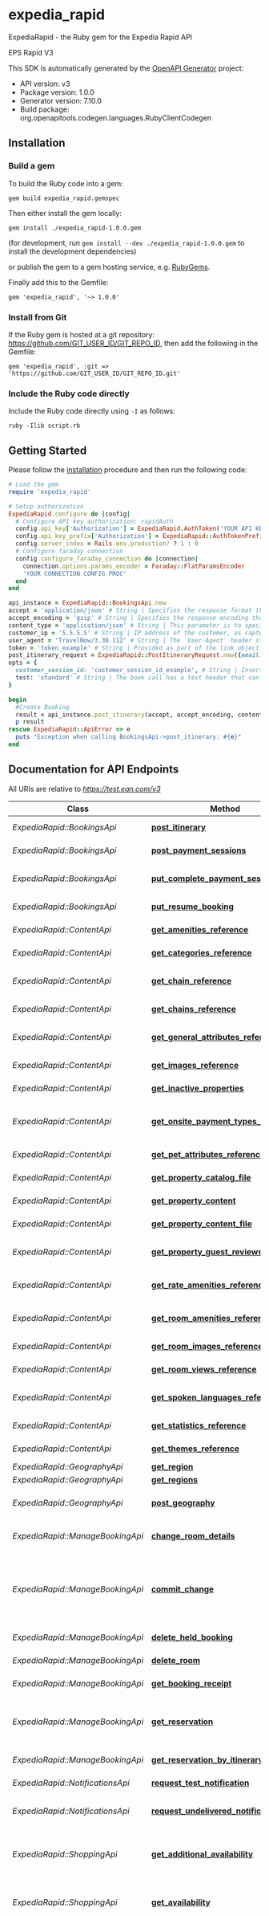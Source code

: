 # expedia_rapid

ExpediaRapid - the Ruby gem for the Expedia Rapid API

EPS Rapid V3

This SDK is automatically generated by the [OpenAPI Generator](https://openapi-generator.tech) project:

- API version: v3
- Package version: 1.0.0
- Generator version: 7.10.0
- Build package: org.openapitools.codegen.languages.RubyClientCodegen

## Installation

### Build a gem

To build the Ruby code into a gem:

```shell
gem build expedia_rapid.gemspec
```

Then either install the gem locally:

```shell
gem install ./expedia_rapid-1.0.0.gem
```

(for development, run `gem install --dev ./expedia_rapid-1.0.0.gem` to install the development dependencies)

or publish the gem to a gem hosting service, e.g. [RubyGems](https://rubygems.org/).

Finally add this to the Gemfile:

    gem 'expedia_rapid', '~> 1.0.0'

### Install from Git

If the Ruby gem is hosted at a git repository: https://github.com/GIT_USER_ID/GIT_REPO_ID, then add the following in the Gemfile:

    gem 'expedia_rapid', :git => 'https://github.com/GIT_USER_ID/GIT_REPO_ID.git'

### Include the Ruby code directly

Include the Ruby code directly using `-I` as follows:

```shell
ruby -Ilib script.rb
```

## Getting Started

Please follow the [installation](#installation) procedure and then run the following code:

```ruby
# Load the gem
require 'expedia_rapid'

# Setup authorization
ExpediaRapid.configure do |config|
  # Configure API key authorization: rapidAuth
  config.api_key['Authorization'] = ExpediaRapid.AuthToken('YOUR API KEY', 'YOUR API Secret')
  config.api_key_prefix['Authorization'] = ExpediaRapid::AuthTokenPrefix
  config.server_index = Rails.env.production? ? 1 : 0
  # Configure faraday connection
  config.configure_faraday_connection do |connection|
    connection.options.params_encoder = Faraday::FlatParamsEncoder
    'YOUR CONNECTION CONFIG PROC'
  end
end

api_instance = ExpediaRapid::BookingsApi.new
accept = 'application/json' # String | Specifies the response format that the client would like to receive back. This must be `application/json`. 
accept_encoding = 'gzip' # String | Specifies the response encoding that the client would like to receive back. This must be `gzip`. 
content_type = 'application/json' # String | This parameter is to specify what format the request body is in. The only supported value is application/json. 
customer_ip = '5.5.5.5' # String | IP address of the customer, as captured by your integration.<br> Ensure your integration passes the customer's IP, not your own. This value helps determine their location and assign the correct payment gateway.<br> Also used for fraud recovery and other important analytics. 
user_agent = 'TravelNow/3.30.112' # String | The `User-Agent` header string from the customer's request, as captured by your integration. If you are building an application then the `User-Agent` value should be `{app name}/{app version}`. 
token = 'token_example' # String | Provided as part of the link object and used to maintain state across calls. This simplifies each subsequent call by limiting the amount of information required at each step and reduces the potential for errors. Token values cannot be viewed or changed. 
post_itinerary_request = ExpediaRapid::PostItineraryRequest.new({email: 'email_example', phone: ExpediaRapid::PostItineraryRequestPhone.new({country_code: 'country_code_example', number: 'number_example'}), rooms: [ExpediaRapid::PostItineraryRequestRoomsInner.new({given_name: 'given_name_example', family_name: 'family_name_example'})]}) # PostItineraryRequest | 
opts = {
  customer_session_id: 'customer_session_id_example', # String | Insert your own unique value for each user session, beginning with the first API call. Continue to pass the same value for each subsequent API call during the user's session, using a new value for every new customer session.<br> Including this value greatly eases EPS's internal debugging process for issues with partner requests, as it explicitly links together request paths for individual user's session. 
  test: 'standard' # String | The book call has a test header that can be used to return set responses with the following keywords:<br> * `standard` * `complete_payment_session` * `service_unavailable` * `internal_server_error` * `price_mismatch` * `cc_declined` * `rooms_unavailable` 
}

begin
  #Create Booking
  result = api_instance.post_itinerary(accept, accept_encoding, content_type, customer_ip, user_agent, token, post_itinerary_request, opts)
  p result
rescue ExpediaRapid::ApiError => e
  puts "Exception when calling BookingsApi->post_itinerary: #{e}"
end

```

## Documentation for API Endpoints

All URIs are relative to *https://test.ean.com/v3*

Class | Method | HTTP request | Description
------------ | ------------- | ------------- | -------------
*ExpediaRapid::BookingsApi* | [**post_itinerary**](docs/BookingsApi.md#post_itinerary) | **POST** /itineraries | Create Booking
*ExpediaRapid::BookingsApi* | [**post_payment_sessions**](docs/BookingsApi.md#post_payment_sessions) | **POST** /payment-sessions | Register Payments
*ExpediaRapid::BookingsApi* | [**put_complete_payment_session**](docs/BookingsApi.md#put_complete_payment_session) | **PUT** /itineraries/{itinerary_id}/payment-sessions | Complete Payment Session
*ExpediaRapid::BookingsApi* | [**put_resume_booking**](docs/BookingsApi.md#put_resume_booking) | **PUT** /itineraries/{itinerary_id} | Resume Booking
*ExpediaRapid::ContentApi* | [**get_amenities_reference**](docs/ContentApi.md#get_amenities_reference) | **GET** /references/amenities | Amenities Reference
*ExpediaRapid::ContentApi* | [**get_categories_reference**](docs/ContentApi.md#get_categories_reference) | **GET** /references/categories | Categories Reference
*ExpediaRapid::ContentApi* | [**get_chain_reference**](docs/ContentApi.md#get_chain_reference) | **GET** /chains | Chain Reference ***DEPRECATED***
*ExpediaRapid::ContentApi* | [**get_chains_reference**](docs/ContentApi.md#get_chains_reference) | **GET** /references/chains | Chains Reference
*ExpediaRapid::ContentApi* | [**get_general_attributes_reference**](docs/ContentApi.md#get_general_attributes_reference) | **GET** /references/general-attributes | General Attributes Reference
*ExpediaRapid::ContentApi* | [**get_images_reference**](docs/ContentApi.md#get_images_reference) | **GET** /references/images | Images Reference
*ExpediaRapid::ContentApi* | [**get_inactive_properties**](docs/ContentApi.md#get_inactive_properties) | **GET** /properties/inactive | Inactive Properties
*ExpediaRapid::ContentApi* | [**get_onsite_payment_types_reference**](docs/ContentApi.md#get_onsite_payment_types_reference) | **GET** /references/onsite-payment-types | Onsite Payment Types Reference
*ExpediaRapid::ContentApi* | [**get_pet_attributes_reference**](docs/ContentApi.md#get_pet_attributes_reference) | **GET** /references/pet-attributes | Pet Attributes Reference
*ExpediaRapid::ContentApi* | [**get_property_catalog_file**](docs/ContentApi.md#get_property_catalog_file) | **GET** /files/properties/catalog | Property Catalog File
*ExpediaRapid::ContentApi* | [**get_property_content**](docs/ContentApi.md#get_property_content) | **GET** /properties/content | Property Content
*ExpediaRapid::ContentApi* | [**get_property_content_file**](docs/ContentApi.md#get_property_content_file) | **GET** /files/properties/content | Property Content File
*ExpediaRapid::ContentApi* | [**get_property_guest_reviews**](docs/ContentApi.md#get_property_guest_reviews) | **GET** /properties/{property_id}/guest-reviews | Property Guest Reviews
*ExpediaRapid::ContentApi* | [**get_rate_amenities_reference**](docs/ContentApi.md#get_rate_amenities_reference) | **GET** /references/rate-amenities | Rate Amenities Reference
*ExpediaRapid::ContentApi* | [**get_room_amenities_reference**](docs/ContentApi.md#get_room_amenities_reference) | **GET** /references/room-amenities | Room Amenities Reference
*ExpediaRapid::ContentApi* | [**get_room_images_reference**](docs/ContentApi.md#get_room_images_reference) | **GET** /references/room-images | Room Images Reference
*ExpediaRapid::ContentApi* | [**get_room_views_reference**](docs/ContentApi.md#get_room_views_reference) | **GET** /references/room-views | Room Views Reference
*ExpediaRapid::ContentApi* | [**get_spoken_languages_reference**](docs/ContentApi.md#get_spoken_languages_reference) | **GET** /references/spoken-languages | Spoken Languages Reference
*ExpediaRapid::ContentApi* | [**get_statistics_reference**](docs/ContentApi.md#get_statistics_reference) | **GET** /references/statistics | Statistics Reference
*ExpediaRapid::ContentApi* | [**get_themes_reference**](docs/ContentApi.md#get_themes_reference) | **GET** /references/themes | Themes Reference
*ExpediaRapid::GeographyApi* | [**get_region**](docs/GeographyApi.md#get_region) | **GET** /regions/{region_id} | Region
*ExpediaRapid::GeographyApi* | [**get_regions**](docs/GeographyApi.md#get_regions) | **GET** /regions | Regions
*ExpediaRapid::GeographyApi* | [**post_geography**](docs/GeographyApi.md#post_geography) | **POST** /properties/geography | Properties within Polygon
*ExpediaRapid::ManageBookingApi* | [**change_room_details**](docs/ManageBookingApi.md#change_room_details) | **PUT** /itineraries/{itinerary_id}/rooms/{room_id} | Change details of a room.
*ExpediaRapid::ManageBookingApi* | [**commit_change**](docs/ManageBookingApi.md#commit_change) | **PUT** /itineraries/{itinerary_id}/rooms/{room_id}/pricing | Commit a change of itinerary that may require additional payment or refund.
*ExpediaRapid::ManageBookingApi* | [**delete_held_booking**](docs/ManageBookingApi.md#delete_held_booking) | **DELETE** /itineraries/{itinerary_id} | Cancel Held Booking
*ExpediaRapid::ManageBookingApi* | [**delete_room**](docs/ManageBookingApi.md#delete_room) | **DELETE** /itineraries/{itinerary_id}/rooms/{room_id} | Cancel a room.
*ExpediaRapid::ManageBookingApi* | [**get_booking_receipt**](docs/ManageBookingApi.md#get_booking_receipt) | **GET** /itineraries/{itinerary_id}/invoice | Booking Receipt
*ExpediaRapid::ManageBookingApi* | [**get_reservation**](docs/ManageBookingApi.md#get_reservation) | **GET** /itineraries | Search for and retrieve Bookings with Affiliate Reference Id
*ExpediaRapid::ManageBookingApi* | [**get_reservation_by_itinerary_id**](docs/ManageBookingApi.md#get_reservation_by_itinerary_id) | **GET** /itineraries/{itinerary_id} | Retrieve Booking
*ExpediaRapid::NotificationsApi* | [**request_test_notification**](docs/NotificationsApi.md#request_test_notification) | **POST** /notifications | Request Test Notification
*ExpediaRapid::NotificationsApi* | [**request_undelivered_notifications**](docs/NotificationsApi.md#request_undelivered_notifications) | **GET** /notifications | Request Undelivered Notifications
*ExpediaRapid::ShoppingApi* | [**get_additional_availability**](docs/ShoppingApi.md#get_additional_availability) | **GET** /properties/{property_id}/availability | Get additional property room rates and availability
*ExpediaRapid::ShoppingApi* | [**get_availability**](docs/ShoppingApi.md#get_availability) | **GET** /properties/availability | Get property room rates and availability
*ExpediaRapid::ShoppingApi* | [**get_calendar_availability**](docs/ShoppingApi.md#get_calendar_availability) | **GET** /calendars/availability | Get a calendar of availability dates for properties. This is currently a Vrbo property only feature.
*ExpediaRapid::ShoppingApi* | [**get_payment_options**](docs/ShoppingApi.md#get_payment_options) | **GET** /properties/{property_id}/payment-options | Get Accepted Payment Types - EPS MOR Only
*ExpediaRapid::ShoppingApi* | [**price_check**](docs/ShoppingApi.md#price_check) | **GET** /properties/{property_id}/rooms/{room_id}/rates/{rate_id} | Price-Check


## Documentation for Models

 - [ExpediaRapid::AdditionalHandling](docs/AdditionalHandling.md)
 - [ExpediaRapid::Address](docs/Address.md)
 - [ExpediaRapid::Address1](docs/Address1.md)
 - [ExpediaRapid::Adjustment](docs/Adjustment.md)
 - [ExpediaRapid::AffiliateCollect](docs/AffiliateCollect.md)
 - [ExpediaRapid::AllInclusive](docs/AllInclusive.md)
 - [ExpediaRapid::Amenity](docs/Amenity.md)
 - [ExpediaRapid::AmenityReference](docs/AmenityReference.md)
 - [ExpediaRapid::Amount](docs/Amount.md)
 - [ExpediaRapid::Ancestors](docs/Ancestors.md)
 - [ExpediaRapid::Area](docs/Area.md)
 - [ExpediaRapid::AssociatedAirports](docs/AssociatedAirports.md)
 - [ExpediaRapid::Attribute](docs/Attribute.md)
 - [ExpediaRapid::AttributeReference](docs/AttributeReference.md)
 - [ExpediaRapid::Attributes](docs/Attributes.md)
 - [ExpediaRapid::BedGroup](docs/BedGroup.md)
 - [ExpediaRapid::BedGroupAvailability](docs/BedGroupAvailability.md)
 - [ExpediaRapid::BedGroupAvailabilityLinks](docs/BedGroupAvailabilityLinks.md)
 - [ExpediaRapid::BedGroupConfiguration](docs/BedGroupConfiguration.md)
 - [ExpediaRapid::BillingContact](docs/BillingContact.md)
 - [ExpediaRapid::BillingContactRequest](docs/BillingContactRequest.md)
 - [ExpediaRapid::BillingContactRequestAddress](docs/BillingContactRequestAddress.md)
 - [ExpediaRapid::BillingContactRequestWithPhone](docs/BillingContactRequestWithPhone.md)
 - [ExpediaRapid::BoundingPolygon](docs/BoundingPolygon.md)
 - [ExpediaRapid::Brand](docs/Brand.md)
 - [ExpediaRapid::BusinessModel](docs/BusinessModel.md)
 - [ExpediaRapid::CancelPenalty](docs/CancelPenalty.md)
 - [ExpediaRapid::CancelRefund](docs/CancelRefund.md)
 - [ExpediaRapid::CardOption](docs/CardOption.md)
 - [ExpediaRapid::CategoryAge](docs/CategoryAge.md)
 - [ExpediaRapid::CategoryProperty](docs/CategoryProperty.md)
 - [ExpediaRapid::CategoryValueAdd](docs/CategoryValueAdd.md)
 - [ExpediaRapid::Chain](docs/Chain.md)
 - [ExpediaRapid::ChangeRoomDetailsRequest](docs/ChangeRoomDetailsRequest.md)
 - [ExpediaRapid::Charge](docs/Charge.md)
 - [ExpediaRapid::ChargeCalculated](docs/ChargeCalculated.md)
 - [ExpediaRapid::Checkin](docs/Checkin.md)
 - [ExpediaRapid::Checkout](docs/Checkout.md)
 - [ExpediaRapid::CommitChangeRequest](docs/CommitChangeRequest.md)
 - [ExpediaRapid::CommitChangeRequestPaymentsInner](docs/CommitChangeRequestPaymentsInner.md)
 - [ExpediaRapid::CommitChangeRequestPaymentsInnerBillingContact](docs/CommitChangeRequestPaymentsInnerBillingContact.md)
 - [ExpediaRapid::CommitChangeRoomRequestBody](docs/CommitChangeRoomRequestBody.md)
 - [ExpediaRapid::CompletePaymentSession](docs/CompletePaymentSession.md)
 - [ExpediaRapid::CompletePaymentSessionLinks](docs/CompletePaymentSessionLinks.md)
 - [ExpediaRapid::ConfirmationId](docs/ConfirmationId.md)
 - [ExpediaRapid::Conversations](docs/Conversations.md)
 - [ExpediaRapid::Coordinates](docs/Coordinates.md)
 - [ExpediaRapid::CoordinatesRegion](docs/CoordinatesRegion.md)
 - [ExpediaRapid::CreateItineraryRequest](docs/CreateItineraryRequest.md)
 - [ExpediaRapid::CreateItineraryRequestRoom](docs/CreateItineraryRequestRoom.md)
 - [ExpediaRapid::CreditCard](docs/CreditCard.md)
 - [ExpediaRapid::CreditCardMerchant](docs/CreditCardMerchant.md)
 - [ExpediaRapid::Dates](docs/Dates.md)
 - [ExpediaRapid::Day](docs/Day.md)
 - [ExpediaRapid::Deal](docs/Deal.md)
 - [ExpediaRapid::Deposit](docs/Deposit.md)
 - [ExpediaRapid::DepositItinerary](docs/DepositItinerary.md)
 - [ExpediaRapid::Descriptions](docs/Descriptions.md)
 - [ExpediaRapid::DescriptionsRoom](docs/DescriptionsRoom.md)
 - [ExpediaRapid::EnhancedHouseRules](docs/EnhancedHouseRules.md)
 - [ExpediaRapid::Error](docs/Error.md)
 - [ExpediaRapid::ErrorIndividual](docs/ErrorIndividual.md)
 - [ExpediaRapid::Essential](docs/Essential.md)
 - [ExpediaRapid::EssentialInformation](docs/EssentialInformation.md)
 - [ExpediaRapid::Fees](docs/Fees.md)
 - [ExpediaRapid::FeesPricingInformation](docs/FeesPricingInformation.md)
 - [ExpediaRapid::Field](docs/Field.md)
 - [ExpediaRapid::Frequency](docs/Frequency.md)
 - [ExpediaRapid::GetAmenitiesReference200ResponseValue](docs/GetAmenitiesReference200ResponseValue.md)
 - [ExpediaRapid::GetAvailability200ResponseInner](docs/GetAvailability200ResponseInner.md)
 - [ExpediaRapid::GetAvailability200ResponseInnerLinks](docs/GetAvailability200ResponseInnerLinks.md)
 - [ExpediaRapid::GetAvailability200ResponseInnerRoomsInner](docs/GetAvailability200ResponseInnerRoomsInner.md)
 - [ExpediaRapid::GetAvailability200ResponseInnerRoomsInnerRatesInner](docs/GetAvailability200ResponseInnerRoomsInnerRatesInner.md)
 - [ExpediaRapid::GetAvailability200ResponseInnerRoomsInnerRatesInnerBedGroupsValue](docs/GetAvailability200ResponseInnerRoomsInnerRatesInnerBedGroupsValue.md)
 - [ExpediaRapid::GetAvailability200ResponseInnerRoomsInnerRatesInnerBedGroupsValueLinks](docs/GetAvailability200ResponseInnerRoomsInnerRatesInnerBedGroupsValueLinks.md)
 - [ExpediaRapid::GetAvailability200ResponseInnerRoomsInnerRatesInnerCancelPenaltiesInner](docs/GetAvailability200ResponseInnerRoomsInnerRatesInnerCancelPenaltiesInner.md)
 - [ExpediaRapid::GetAvailability200ResponseInnerRoomsInnerRatesInnerDepositsInner](docs/GetAvailability200ResponseInnerRoomsInnerRatesInnerDepositsInner.md)
 - [ExpediaRapid::GetAvailability200ResponseInnerRoomsInnerRatesInnerLinks](docs/GetAvailability200ResponseInnerRoomsInnerRatesInnerLinks.md)
 - [ExpediaRapid::GetAvailability200ResponseInnerRoomsInnerRatesInnerMarketingFeeIncentivesInner](docs/GetAvailability200ResponseInnerRoomsInnerRatesInnerMarketingFeeIncentivesInner.md)
 - [ExpediaRapid::GetAvailability200ResponseInnerRoomsInnerRatesInnerNonrefundableDateRangesInner](docs/GetAvailability200ResponseInnerRoomsInnerRatesInnerNonrefundableDateRangesInner.md)
 - [ExpediaRapid::GetAvailability200ResponseInnerRoomsInnerRatesInnerOccupancyPricingValue](docs/GetAvailability200ResponseInnerRoomsInnerRatesInnerOccupancyPricingValue.md)
 - [ExpediaRapid::GetAvailability200ResponseInnerRoomsInnerRatesInnerOccupancyPricingValueFees](docs/GetAvailability200ResponseInnerRoomsInnerRatesInnerOccupancyPricingValueFees.md)
 - [ExpediaRapid::GetAvailability200ResponseInnerRoomsInnerRatesInnerOccupancyPricingValueNightlyInnerInner](docs/GetAvailability200ResponseInnerRoomsInnerRatesInnerOccupancyPricingValueNightlyInnerInner.md)
 - [ExpediaRapid::GetAvailability200ResponseInnerRoomsInnerRatesInnerOccupancyPricingValueStayInner](docs/GetAvailability200ResponseInnerRoomsInnerRatesInnerOccupancyPricingValueStayInner.md)
 - [ExpediaRapid::GetAvailability200ResponseInnerRoomsInnerRatesInnerOccupancyPricingValueTotals](docs/GetAvailability200ResponseInnerRoomsInnerRatesInnerOccupancyPricingValueTotals.md)
 - [ExpediaRapid::GetAvailability200ResponseInnerRoomsInnerRatesInnerOccupancyPricingValueTotalsInclusive](docs/GetAvailability200ResponseInnerRoomsInnerRatesInnerOccupancyPricingValueTotalsInclusive.md)
 - [ExpediaRapid::GetAvailability200ResponseInnerRoomsInnerRatesInnerOccupancyPricingValueTotalsInclusiveBillableCurrency](docs/GetAvailability200ResponseInnerRoomsInnerRatesInnerOccupancyPricingValueTotalsInclusiveBillableCurrency.md)
 - [ExpediaRapid::GetAvailability200ResponseInnerRoomsInnerRatesInnerPromotions](docs/GetAvailability200ResponseInnerRoomsInnerRatesInnerPromotions.md)
 - [ExpediaRapid::GetAvailability200ResponseInnerRoomsInnerRatesInnerPromotionsDeal](docs/GetAvailability200ResponseInnerRoomsInnerRatesInnerPromotionsDeal.md)
 - [ExpediaRapid::GetAvailability200ResponseInnerRoomsInnerRatesInnerPromotionsValueAddsValue](docs/GetAvailability200ResponseInnerRoomsInnerRatesInnerPromotionsValueAddsValue.md)
 - [ExpediaRapid::GetAvailability200ResponseInnerRoomsInnerRatesInnerSaleScenario](docs/GetAvailability200ResponseInnerRoomsInnerRatesInnerSaleScenario.md)
 - [ExpediaRapid::GetCalendarAvailability200ResponseInner](docs/GetCalendarAvailability200ResponseInner.md)
 - [ExpediaRapid::GetCalendarAvailability200ResponseInnerDaysInner](docs/GetCalendarAvailability200ResponseInnerDaysInner.md)
 - [ExpediaRapid::GetCalendarAvailability200ResponseInnerDaysInnerStayConstraints](docs/GetCalendarAvailability200ResponseInnerDaysInnerStayConstraints.md)
 - [ExpediaRapid::GetGeneralAttributesReference200ResponseValue](docs/GetGeneralAttributesReference200ResponseValue.md)
 - [ExpediaRapid::GetImagesReference200ResponseValue](docs/GetImagesReference200ResponseValue.md)
 - [ExpediaRapid::GetInactiveProperties200ResponseInner](docs/GetInactiveProperties200ResponseInner.md)
 - [ExpediaRapid::GetPaymentOptions200Response](docs/GetPaymentOptions200Response.md)
 - [ExpediaRapid::GetPaymentOptions200ResponseAffiliateCollect](docs/GetPaymentOptions200ResponseAffiliateCollect.md)
 - [ExpediaRapid::GetPaymentOptions200ResponseCreditCard](docs/GetPaymentOptions200ResponseCreditCard.md)
 - [ExpediaRapid::GetPaymentOptions200ResponseCreditCardCardOptionsInner](docs/GetPaymentOptions200ResponseCreditCardCardOptionsInner.md)
 - [ExpediaRapid::GetPaymentOptions200ResponseCreditCardMerchant](docs/GetPaymentOptions200ResponseCreditCardMerchant.md)
 - [ExpediaRapid::GetPropertyContent200ResponseValue](docs/GetPropertyContent200ResponseValue.md)
 - [ExpediaRapid::GetPropertyContent200ResponseValueAddress](docs/GetPropertyContent200ResponseValueAddress.md)
 - [ExpediaRapid::GetPropertyContent200ResponseValueAddressLocalized](docs/GetPropertyContent200ResponseValueAddressLocalized.md)
 - [ExpediaRapid::GetPropertyContent200ResponseValueAddressLocalizedLinksValue](docs/GetPropertyContent200ResponseValueAddressLocalizedLinksValue.md)
 - [ExpediaRapid::GetPropertyContent200ResponseValueAirports](docs/GetPropertyContent200ResponseValueAirports.md)
 - [ExpediaRapid::GetPropertyContent200ResponseValueAirportsPreferred](docs/GetPropertyContent200ResponseValueAirportsPreferred.md)
 - [ExpediaRapid::GetPropertyContent200ResponseValueAllInclusive](docs/GetPropertyContent200ResponseValueAllInclusive.md)
 - [ExpediaRapid::GetPropertyContent200ResponseValueAmenitiesValue](docs/GetPropertyContent200ResponseValueAmenitiesValue.md)
 - [ExpediaRapid::GetPropertyContent200ResponseValueAttributes](docs/GetPropertyContent200ResponseValueAttributes.md)
 - [ExpediaRapid::GetPropertyContent200ResponseValueAttributesGeneralValue](docs/GetPropertyContent200ResponseValueAttributesGeneralValue.md)
 - [ExpediaRapid::GetPropertyContent200ResponseValueBusinessModel](docs/GetPropertyContent200ResponseValueBusinessModel.md)
 - [ExpediaRapid::GetPropertyContent200ResponseValueCategory](docs/GetPropertyContent200ResponseValueCategory.md)
 - [ExpediaRapid::GetPropertyContent200ResponseValueChain](docs/GetPropertyContent200ResponseValueChain.md)
 - [ExpediaRapid::GetPropertyContent200ResponseValueChainBrandsValue](docs/GetPropertyContent200ResponseValueChainBrandsValue.md)
 - [ExpediaRapid::GetPropertyContent200ResponseValueCheckin](docs/GetPropertyContent200ResponseValueCheckin.md)
 - [ExpediaRapid::GetPropertyContent200ResponseValueCheckout](docs/GetPropertyContent200ResponseValueCheckout.md)
 - [ExpediaRapid::GetPropertyContent200ResponseValueDates](docs/GetPropertyContent200ResponseValueDates.md)
 - [ExpediaRapid::GetPropertyContent200ResponseValueDescriptions](docs/GetPropertyContent200ResponseValueDescriptions.md)
 - [ExpediaRapid::GetPropertyContent200ResponseValueFees](docs/GetPropertyContent200ResponseValueFees.md)
 - [ExpediaRapid::GetPropertyContent200ResponseValueImagesInner](docs/GetPropertyContent200ResponseValueImagesInner.md)
 - [ExpediaRapid::GetPropertyContent200ResponseValueLocation](docs/GetPropertyContent200ResponseValueLocation.md)
 - [ExpediaRapid::GetPropertyContent200ResponseValueLocationCoordinates](docs/GetPropertyContent200ResponseValueLocationCoordinates.md)
 - [ExpediaRapid::GetPropertyContent200ResponseValueOnsitePayments](docs/GetPropertyContent200ResponseValueOnsitePayments.md)
 - [ExpediaRapid::GetPropertyContent200ResponseValueOnsitePaymentsTypesValue](docs/GetPropertyContent200ResponseValueOnsitePaymentsTypesValue.md)
 - [ExpediaRapid::GetPropertyContent200ResponseValuePolicies](docs/GetPropertyContent200ResponseValuePolicies.md)
 - [ExpediaRapid::GetPropertyContent200ResponseValueRatesValue](docs/GetPropertyContent200ResponseValueRatesValue.md)
 - [ExpediaRapid::GetPropertyContent200ResponseValueRatings](docs/GetPropertyContent200ResponseValueRatings.md)
 - [ExpediaRapid::GetPropertyContent200ResponseValueRatingsGuest](docs/GetPropertyContent200ResponseValueRatingsGuest.md)
 - [ExpediaRapid::GetPropertyContent200ResponseValueRatingsProperty](docs/GetPropertyContent200ResponseValueRatingsProperty.md)
 - [ExpediaRapid::GetPropertyContent200ResponseValueRoomsValue](docs/GetPropertyContent200ResponseValueRoomsValue.md)
 - [ExpediaRapid::GetPropertyContent200ResponseValueRoomsValueArea](docs/GetPropertyContent200ResponseValueRoomsValueArea.md)
 - [ExpediaRapid::GetPropertyContent200ResponseValueRoomsValueBedGroupsValue](docs/GetPropertyContent200ResponseValueRoomsValueBedGroupsValue.md)
 - [ExpediaRapid::GetPropertyContent200ResponseValueRoomsValueBedGroupsValueConfigurationInner](docs/GetPropertyContent200ResponseValueRoomsValueBedGroupsValueConfigurationInner.md)
 - [ExpediaRapid::GetPropertyContent200ResponseValueRoomsValueDescriptions](docs/GetPropertyContent200ResponseValueRoomsValueDescriptions.md)
 - [ExpediaRapid::GetPropertyContent200ResponseValueRoomsValueOccupancy](docs/GetPropertyContent200ResponseValueRoomsValueOccupancy.md)
 - [ExpediaRapid::GetPropertyContent200ResponseValueRoomsValueOccupancyAgeCategoriesValue](docs/GetPropertyContent200ResponseValueRoomsValueOccupancyAgeCategoriesValue.md)
 - [ExpediaRapid::GetPropertyContent200ResponseValueRoomsValueOccupancyMaxAllowed](docs/GetPropertyContent200ResponseValueRoomsValueOccupancyMaxAllowed.md)
 - [ExpediaRapid::GetPropertyContent200ResponseValueRoomsValueViewsValue](docs/GetPropertyContent200ResponseValueRoomsValueViewsValue.md)
 - [ExpediaRapid::GetPropertyContent200ResponseValueSpokenLanguagesValue](docs/GetPropertyContent200ResponseValueSpokenLanguagesValue.md)
 - [ExpediaRapid::GetPropertyContent200ResponseValueStatisticsValue](docs/GetPropertyContent200ResponseValueStatisticsValue.md)
 - [ExpediaRapid::GetPropertyContent200ResponseValueThemesValue](docs/GetPropertyContent200ResponseValueThemesValue.md)
 - [ExpediaRapid::GetPropertyContent200ResponseValueVacationRentalDetails](docs/GetPropertyContent200ResponseValueVacationRentalDetails.md)
 - [ExpediaRapid::GetPropertyContent200ResponseValueVacationRentalDetailsEnhancedHouseRulesValue](docs/GetPropertyContent200ResponseValueVacationRentalDetailsEnhancedHouseRulesValue.md)
 - [ExpediaRapid::GetPropertyContent200ResponseValueVacationRentalDetailsPropertyManager](docs/GetPropertyContent200ResponseValueVacationRentalDetailsPropertyManager.md)
 - [ExpediaRapid::GetPropertyContent200ResponseValueVacationRentalDetailsPropertyManagerLinks](docs/GetPropertyContent200ResponseValueVacationRentalDetailsPropertyManagerLinks.md)
 - [ExpediaRapid::GetPropertyContent200ResponseValueVacationRentalDetailsRentalAgreement](docs/GetPropertyContent200ResponseValueVacationRentalDetailsRentalAgreement.md)
 - [ExpediaRapid::GetPropertyContent200ResponseValueVacationRentalDetailsRentalAgreementLinks](docs/GetPropertyContent200ResponseValueVacationRentalDetailsRentalAgreementLinks.md)
 - [ExpediaRapid::GetPropertyContent200ResponseValueVacationRentalDetailsUnitConfigurationsValueInner](docs/GetPropertyContent200ResponseValueVacationRentalDetailsUnitConfigurationsValueInner.md)
 - [ExpediaRapid::GetPropertyContent400Response](docs/GetPropertyContent400Response.md)
 - [ExpediaRapid::GetPropertyContent400ResponseErrorsInner](docs/GetPropertyContent400ResponseErrorsInner.md)
 - [ExpediaRapid::GetPropertyContent400ResponseFieldsInner](docs/GetPropertyContent400ResponseFieldsInner.md)
 - [ExpediaRapid::GetPropertyGuestReviews200Response](docs/GetPropertyGuestReviews200Response.md)
 - [ExpediaRapid::GetPropertyGuestReviews200ResponseVerified](docs/GetPropertyGuestReviews200ResponseVerified.md)
 - [ExpediaRapid::GetPropertyGuestReviews200ResponseVerifiedRecentInner](docs/GetPropertyGuestReviews200ResponseVerifiedRecentInner.md)
 - [ExpediaRapid::GetPropertyGuestReviews200ResponseVerifiedRecentInnerManagementResponsesInner](docs/GetPropertyGuestReviews200ResponseVerifiedRecentInnerManagementResponsesInner.md)
 - [ExpediaRapid::GetRegions200ResponseInner](docs/GetRegions200ResponseInner.md)
 - [ExpediaRapid::GetRegions200ResponseInnerAncestorsInner](docs/GetRegions200ResponseInnerAncestorsInner.md)
 - [ExpediaRapid::GetRegions200ResponseInnerCoordinates](docs/GetRegions200ResponseInnerCoordinates.md)
 - [ExpediaRapid::GetRegions200ResponseInnerCoordinatesBoundingPolygon](docs/GetRegions200ResponseInnerCoordinatesBoundingPolygon.md)
 - [ExpediaRapid::GetReservation200ResponseInner](docs/GetReservation200ResponseInner.md)
 - [ExpediaRapid::GetReservation200ResponseInnerAdjustment](docs/GetReservation200ResponseInnerAdjustment.md)
 - [ExpediaRapid::GetReservation200ResponseInnerBillingContact](docs/GetReservation200ResponseInnerBillingContact.md)
 - [ExpediaRapid::GetReservation200ResponseInnerBillingContactAddress](docs/GetReservation200ResponseInnerBillingContactAddress.md)
 - [ExpediaRapid::GetReservation200ResponseInnerConversations](docs/GetReservation200ResponseInnerConversations.md)
 - [ExpediaRapid::GetReservation200ResponseInnerEssentialInformation](docs/GetReservation200ResponseInnerEssentialInformation.md)
 - [ExpediaRapid::GetReservation200ResponseInnerEssentialInformationContact](docs/GetReservation200ResponseInnerEssentialInformationContact.md)
 - [ExpediaRapid::GetReservation200ResponseInnerEssentialInformationEssentialsInner](docs/GetReservation200ResponseInnerEssentialInformationEssentialsInner.md)
 - [ExpediaRapid::GetReservation200ResponseInnerEssentialInformationEssentialsInnerImagesInner](docs/GetReservation200ResponseInnerEssentialInformationEssentialsInnerImagesInner.md)
 - [ExpediaRapid::GetReservation200ResponseInnerInvoicing](docs/GetReservation200ResponseInnerInvoicing.md)
 - [ExpediaRapid::GetReservation200ResponseInnerItineraryHistoryInner](docs/GetReservation200ResponseInnerItineraryHistoryInner.md)
 - [ExpediaRapid::GetReservation200ResponseInnerLinks](docs/GetReservation200ResponseInnerLinks.md)
 - [ExpediaRapid::GetReservation200ResponseInnerRoomHistoryInnerInner](docs/GetReservation200ResponseInnerRoomHistoryInnerInner.md)
 - [ExpediaRapid::GetReservation200ResponseInnerRoomHistoryInnerInnerRate](docs/GetReservation200ResponseInnerRoomHistoryInnerInnerRate.md)
 - [ExpediaRapid::GetReservation200ResponseInnerRoomsInner](docs/GetReservation200ResponseInnerRoomsInner.md)
 - [ExpediaRapid::GetReservation200ResponseInnerRoomsInnerConfirmationId](docs/GetReservation200ResponseInnerRoomsInnerConfirmationId.md)
 - [ExpediaRapid::GetReservation200ResponseInnerRoomsInnerLinks](docs/GetReservation200ResponseInnerRoomsInnerLinks.md)
 - [ExpediaRapid::GetReservation200ResponseInnerRoomsInnerLoyalty](docs/GetReservation200ResponseInnerRoomsInnerLoyalty.md)
 - [ExpediaRapid::GetReservation200ResponseInnerRoomsInnerRate](docs/GetReservation200ResponseInnerRoomsInnerRate.md)
 - [ExpediaRapid::GetReservation200ResponseInnerRoomsInnerRateCancelRefund](docs/GetReservation200ResponseInnerRoomsInnerRateCancelRefund.md)
 - [ExpediaRapid::GetReservation200ResponseInnerRoomsInnerRateDepositsInner](docs/GetReservation200ResponseInnerRoomsInnerRateDepositsInner.md)
 - [ExpediaRapid::GetReservation200ResponseInnerRoomsInnerRatePromotions](docs/GetReservation200ResponseInnerRoomsInnerRatePromotions.md)
 - [ExpediaRapid::GetReservation200ResponseInnerSupplierTransparency](docs/GetReservation200ResponseInnerSupplierTransparency.md)
 - [ExpediaRapid::GetStatisticsReference200ResponseValue](docs/GetStatisticsReference200ResponseValue.md)
 - [ExpediaRapid::GuestRating](docs/GuestRating.md)
 - [ExpediaRapid::GuestReviews](docs/GuestReviews.md)
 - [ExpediaRapid::Image](docs/Image.md)
 - [ExpediaRapid::Image1](docs/Image1.md)
 - [ExpediaRapid::ImageReference](docs/ImageReference.md)
 - [ExpediaRapid::Invoicing](docs/Invoicing.md)
 - [ExpediaRapid::Itinerary](docs/Itinerary.md)
 - [ExpediaRapid::ItineraryCreation](docs/ItineraryCreation.md)
 - [ExpediaRapid::ItineraryCreationLinks](docs/ItineraryCreationLinks.md)
 - [ExpediaRapid::ItineraryHistoryItem](docs/ItineraryHistoryItem.md)
 - [ExpediaRapid::ItineraryLinks](docs/ItineraryLinks.md)
 - [ExpediaRapid::Link](docs/Link.md)
 - [ExpediaRapid::Localized](docs/Localized.md)
 - [ExpediaRapid::Location](docs/Location.md)
 - [ExpediaRapid::Loyalty](docs/Loyalty.md)
 - [ExpediaRapid::ManagementResponse](docs/ManagementResponse.md)
 - [ExpediaRapid::MarketingFeeIncentive](docs/MarketingFeeIncentive.md)
 - [ExpediaRapid::MaxAllowed](docs/MaxAllowed.md)
 - [ExpediaRapid::MerchantOfRecord](docs/MerchantOfRecord.md)
 - [ExpediaRapid::MultiPolygon](docs/MultiPolygon.md)
 - [ExpediaRapid::NightCharge](docs/NightCharge.md)
 - [ExpediaRapid::NightChargeType](docs/NightChargeType.md)
 - [ExpediaRapid::NonrefundableDateRange](docs/NonrefundableDateRange.md)
 - [ExpediaRapid::Notification](docs/Notification.md)
 - [ExpediaRapid::Occupancy](docs/Occupancy.md)
 - [ExpediaRapid::OfferType](docs/OfferType.md)
 - [ExpediaRapid::OnsitePayments](docs/OnsitePayments.md)
 - [ExpediaRapid::PaymentOption](docs/PaymentOption.md)
 - [ExpediaRapid::PaymentRequest](docs/PaymentRequest.md)
 - [ExpediaRapid::PaymentRequestWithPhone](docs/PaymentRequestWithPhone.md)
 - [ExpediaRapid::PaymentSessions](docs/PaymentSessions.md)
 - [ExpediaRapid::PaymentSessionsLinks](docs/PaymentSessionsLinks.md)
 - [ExpediaRapid::PaymentSessionsRequest](docs/PaymentSessionsRequest.md)
 - [ExpediaRapid::PaymentSessionsRequestCustomerAccountDetails](docs/PaymentSessionsRequestCustomerAccountDetails.md)
 - [ExpediaRapid::PaymentType](docs/PaymentType.md)
 - [ExpediaRapid::Phone](docs/Phone.md)
 - [ExpediaRapid::PhoneRequest](docs/PhoneRequest.md)
 - [ExpediaRapid::Policies](docs/Policies.md)
 - [ExpediaRapid::Polygon](docs/Polygon.md)
 - [ExpediaRapid::PostGeography200ResponseValue](docs/PostGeography200ResponseValue.md)
 - [ExpediaRapid::PostGeographyRequest](docs/PostGeographyRequest.md)
 - [ExpediaRapid::PostItinerary201Response](docs/PostItinerary201Response.md)
 - [ExpediaRapid::PostItinerary201ResponseLinks](docs/PostItinerary201ResponseLinks.md)
 - [ExpediaRapid::PostItineraryRequest](docs/PostItineraryRequest.md)
 - [ExpediaRapid::PostItineraryRequestPhone](docs/PostItineraryRequestPhone.md)
 - [ExpediaRapid::PostItineraryRequestRoomsInner](docs/PostItineraryRequestRoomsInner.md)
 - [ExpediaRapid::PostPaymentSessions201Response](docs/PostPaymentSessions201Response.md)
 - [ExpediaRapid::PostPaymentSessions201ResponseLinks](docs/PostPaymentSessions201ResponseLinks.md)
 - [ExpediaRapid::PostPaymentSessionsRequest](docs/PostPaymentSessionsRequest.md)
 - [ExpediaRapid::PostPaymentSessionsRequestCustomerAccountDetails](docs/PostPaymentSessionsRequestCustomerAccountDetails.md)
 - [ExpediaRapid::PostPaymentSessionsRequestPaymentsInner](docs/PostPaymentSessionsRequestPaymentsInner.md)
 - [ExpediaRapid::PostPaymentSessionsRequestPaymentsInnerAdditionalHandling](docs/PostPaymentSessionsRequestPaymentsInnerAdditionalHandling.md)
 - [ExpediaRapid::PostPaymentSessionsRequestPaymentsInnerAdditionalHandlingCardContact](docs/PostPaymentSessionsRequestPaymentsInnerAdditionalHandlingCardContact.md)
 - [ExpediaRapid::PostPaymentSessionsRequestPaymentsInnerAdditionalHandlingCardContactPhone](docs/PostPaymentSessionsRequestPaymentsInnerAdditionalHandlingCardContactPhone.md)
 - [ExpediaRapid::PostPaymentSessionsRequestPaymentsInnerBillingContact](docs/PostPaymentSessionsRequestPaymentsInnerBillingContact.md)
 - [ExpediaRapid::PostPaymentSessionsRequestPaymentsInnerBillingContactAddress](docs/PostPaymentSessionsRequestPaymentsInnerBillingContactAddress.md)
 - [ExpediaRapid::PostPaymentSessionsRequestPaymentsInnerThirdPartyAuthentication](docs/PostPaymentSessionsRequestPaymentsInnerThirdPartyAuthentication.md)
 - [ExpediaRapid::Preferred](docs/Preferred.md)
 - [ExpediaRapid::PriceCheck200Response](docs/PriceCheck200Response.md)
 - [ExpediaRapid::PriceCheck200ResponseLinks](docs/PriceCheck200ResponseLinks.md)
 - [ExpediaRapid::PriceCheck200ResponseTraderInformation](docs/PriceCheck200ResponseTraderInformation.md)
 - [ExpediaRapid::PriceCheck200ResponseTraderInformationTradersInner](docs/PriceCheck200ResponseTraderInformationTradersInner.md)
 - [ExpediaRapid::PriceCheck200ResponseTraderInformationTradersInnerAddress](docs/PriceCheck200ResponseTraderInformationTradersInnerAddress.md)
 - [ExpediaRapid::PricingInformation](docs/PricingInformation.md)
 - [ExpediaRapid::Promotions](docs/Promotions.md)
 - [ExpediaRapid::PromotionsItinerary](docs/PromotionsItinerary.md)
 - [ExpediaRapid::PropertiesGeoJsonRequest](docs/PropertiesGeoJsonRequest.md)
 - [ExpediaRapid::Property](docs/Property.md)
 - [ExpediaRapid::PropertyAvailability](docs/PropertyAvailability.md)
 - [ExpediaRapid::PropertyAvailabilityLinks](docs/PropertyAvailabilityLinks.md)
 - [ExpediaRapid::PropertyCalendarAvailability](docs/PropertyCalendarAvailability.md)
 - [ExpediaRapid::PropertyContent](docs/PropertyContent.md)
 - [ExpediaRapid::PropertyGeography](docs/PropertyGeography.md)
 - [ExpediaRapid::PropertyInactive](docs/PropertyInactive.md)
 - [ExpediaRapid::PropertyManager](docs/PropertyManager.md)
 - [ExpediaRapid::PropertyManagerLinks](docs/PropertyManagerLinks.md)
 - [ExpediaRapid::PropertyRating](docs/PropertyRating.md)
 - [ExpediaRapid::PropertyUnavailability](docs/PropertyUnavailability.md)
 - [ExpediaRapid::PropertyUnavailabilityUnavailableReason](docs/PropertyUnavailabilityUnavailableReason.md)
 - [ExpediaRapid::PutCompletePaymentSession200Response](docs/PutCompletePaymentSession200Response.md)
 - [ExpediaRapid::PutCompletePaymentSession200ResponseLinks](docs/PutCompletePaymentSession200ResponseLinks.md)
 - [ExpediaRapid::Rate](docs/Rate.md)
 - [ExpediaRapid::RateContent](docs/RateContent.md)
 - [ExpediaRapid::RateHistory](docs/RateHistory.md)
 - [ExpediaRapid::RateItinerary](docs/RateItinerary.md)
 - [ExpediaRapid::RateLinks](docs/RateLinks.md)
 - [ExpediaRapid::Ratings](docs/Ratings.md)
 - [ExpediaRapid::Region](docs/Region.md)
 - [ExpediaRapid::RentalAgreement](docs/RentalAgreement.md)
 - [ExpediaRapid::RentalAgreementLinks](docs/RentalAgreementLinks.md)
 - [ExpediaRapid::RequestTestNotificationRequest](docs/RequestTestNotificationRequest.md)
 - [ExpediaRapid::RequestUndeliveredNotifications200ResponseInner](docs/RequestUndeliveredNotifications200ResponseInner.md)
 - [ExpediaRapid::Review](docs/Review.md)
 - [ExpediaRapid::RoomAvailability](docs/RoomAvailability.md)
 - [ExpediaRapid::RoomContent](docs/RoomContent.md)
 - [ExpediaRapid::RoomHistoryItem](docs/RoomHistoryItem.md)
 - [ExpediaRapid::RoomItinerary](docs/RoomItinerary.md)
 - [ExpediaRapid::RoomItineraryLinks](docs/RoomItineraryLinks.md)
 - [ExpediaRapid::RoomPriceCheck](docs/RoomPriceCheck.md)
 - [ExpediaRapid::RoomPriceCheckLinks](docs/RoomPriceCheckLinks.md)
 - [ExpediaRapid::SaleScenario](docs/SaleScenario.md)
 - [ExpediaRapid::SpokenLanguage](docs/SpokenLanguage.md)
 - [ExpediaRapid::Statistic](docs/Statistic.md)
 - [ExpediaRapid::StatisticReference](docs/StatisticReference.md)
 - [ExpediaRapid::Status](docs/Status.md)
 - [ExpediaRapid::StatusItinerary](docs/StatusItinerary.md)
 - [ExpediaRapid::StatusPriceCheck](docs/StatusPriceCheck.md)
 - [ExpediaRapid::Stay](docs/Stay.md)
 - [ExpediaRapid::StayConstraints](docs/StayConstraints.md)
 - [ExpediaRapid::StayType](docs/StayType.md)
 - [ExpediaRapid::SupplierTransparency](docs/SupplierTransparency.md)
 - [ExpediaRapid::SupplyContact](docs/SupplyContact.md)
 - [ExpediaRapid::TestNotificationRequest](docs/TestNotificationRequest.md)
 - [ExpediaRapid::Theme](docs/Theme.md)
 - [ExpediaRapid::ThirdPartyAuthRequest](docs/ThirdPartyAuthRequest.md)
 - [ExpediaRapid::Totals](docs/Totals.md)
 - [ExpediaRapid::TraderAddress](docs/TraderAddress.md)
 - [ExpediaRapid::TraderInformation](docs/TraderInformation.md)
 - [ExpediaRapid::TravelCompanion](docs/TravelCompanion.md)
 - [ExpediaRapid::TripReason](docs/TripReason.md)
 - [ExpediaRapid::UnavailableReason](docs/UnavailableReason.md)
 - [ExpediaRapid::UnitConfiguration](docs/UnitConfiguration.md)
 - [ExpediaRapid::VacationRentalDetails](docs/VacationRentalDetails.md)
 - [ExpediaRapid::ValueAdd](docs/ValueAdd.md)
 - [ExpediaRapid::View](docs/View.md)


## Documentation for Authorization


Authentication schemes defined for the API:
### rapidAuth


- **Type**: API key
- **API key parameter name**: Authorization
- **Location**: HTTP header

